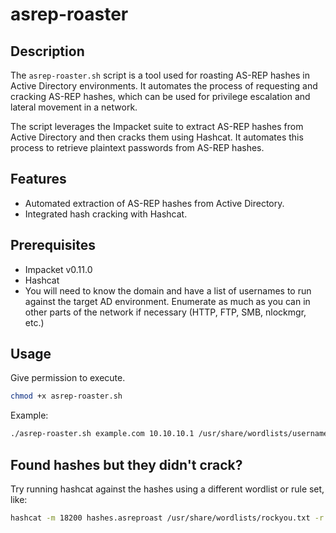 # asrep-roaster

## Description

The `asrep-roaster.sh` script is a tool used for roasting AS-REP hashes in Active Directory environments. It automates the process of requesting and cracking AS-REP hashes, which can be used for privilege escalation and lateral movement in a network.

The script leverages the Impacket suite to extract AS-REP hashes from Active Directory and then cracks them using Hashcat. It automates this process to retrieve plaintext passwords from AS-REP hashes.

## Features

- Automated extraction of AS-REP hashes from Active Directory.
- Integrated hash cracking with Hashcat.

## Prerequisites

- Impacket v0.11.0
- Hashcat
- You will need to know the domain and have a list of usernames to run against the target AD environment. Enumerate as much as you can in other parts of the network if necessary (HTTP, FTP, SMB, nlockmgr, etc.)

## Usage

Give permission to execute.
```bash
chmod +x asrep-roaster.sh
```

Example:
```bash
./asrep-roaster.sh example.com 10.10.10.1 /usr/share/wordlists/usernames.txt
```

## Found hashes but they didn't crack?

Try running hashcat against the hashes using a different wordlist or rule set, like:
```bash
hashcat -m 18200 hashes.asreproast /usr/share/wordlists/rockyou.txt -r /usr/share/hashcat/rules/best64.rule --force --show
```
